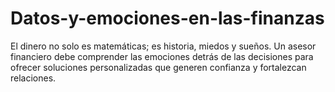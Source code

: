 # Datos-y-emociones-en-las-finanzas
El dinero no solo es matemáticas; es historia, miedos y sueños. Un asesor financiero debe comprender las emociones detrás de las decisiones para ofrecer soluciones personalizadas que generen confianza y fortalezcan relaciones. 
